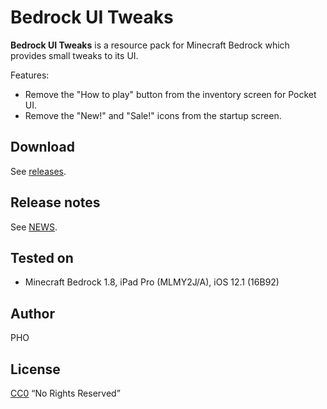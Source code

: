 # Bedrock UI Tweaks

**Bedrock UI Tweaks** is a resource pack for Minecraft Bedrock which
  provides small tweaks to its UI.

Features:

* Remove the "How to play" button from the inventory screen for Pocket UI.
* Remove the "New!" and "Sale!" icons from the startup screen.

## Download

See [releases](https://github.com/depressed-pho/bedrock-ui-tweaks/releases).

## Release notes

See [NEWS](NEWS.md).

## Tested on

* Minecraft Bedrock 1.8, iPad Pro (MLMY2J/A), iOS 12.1 (16B92)

## Author

PHO

## License
[CC0](https://creativecommons.org/share-your-work/public-domain/cc0/)
“No Rights Reserved”
